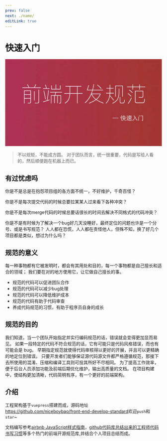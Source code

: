 ```yaml
---
prev: false
next: ./name/
editLink: true
---
```


# 快速入门

![front-end-develop-standard01.jpg](./images/front-end-develop-standard01.jpg)

> 不以规矩，不能成方圆。 对于团队而言，统一很重要，代码是写给人看的，然后顺便跑在机器上而已。

## 有过忧虑吗

你是不是总是在抱怨项目组的各方面不统一，不好维护，千奇百怪？

你是不是每次提交代码的时候总要拉某某人过来看下各种冲突？

你是不是每次merge代码的时候总要话很长的时间去解决不同格式的代码冲突？

你是不是有时候为了解决一个bug好几天没睡好，最终定位的问题也许是一个分号、或是书写规范？ 人人都在恐慌，人人都在责怪他人，但殊不知，换了好几个项目都是类似，想过为什么吗？

## 规范的意义

每一种事物都有它被发明时，都会有其用处和目的，每一个事物都是自己擅长和适合的领域； 我们要在对的地方使用它，让它做自己擅长的事。

- 规范的代码可以促进团队合作
- 规范的代码可以减少bug处理
- 规范的代码可以降低维护成本
- 规范的代码有助于代码审查
- 养成代码规范的习惯，有助于程序员自身的成长

## 规范的目的

我们知道，当一个团队开始指定并实行编码规范的话，错误就会变得更加显而易见。 如果一段特定的代码不符合规范的话，它有可能只是代码风格错误，而也有可能会是 bug。 早期指定规范就使得代码审核得以更好的开展，并且可以更精确的地定位到错误。 只要开发者们能够保证源代码源文件都严格遵循规范，那接下去所使用的混淆、压缩和编译工具则可投其所好不尽相同。 为了提高工作效率，便于后台人员添加功能及前端后期优化维护，输出高质量的文档。 在项目构建中，使结构更加清晰，代码简明有序，有一个更好的前端架构。

## 介绍

工程架构基于`vuepress`搭建而成，源码地址<https://github.com/niceboybao/front-end-develop-standard>欢迎`push`和`star`~

文档编写参考[airbnb JavaScript样式指南](https://github.com/airbnb/javascript)，[github代码库总结出来的工程师代码书写习惯](http://alloyteam.github.io/CodeGuide/#js-indentation)等多个热门的前端开源规范库,并结合个人项目总结而成。
